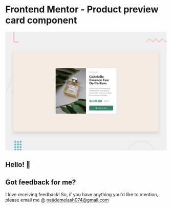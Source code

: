 # Frontend Mentor - Product preview card component

![Design preview for the Product preview card component coding challenge](./design/desktop-preview.jpg)

## Hello! 👋

## Got feedback for me?

I love receiving feedback! So, if you have anything you'd like to mention, please email me @ natidemelash074@gmail.com
